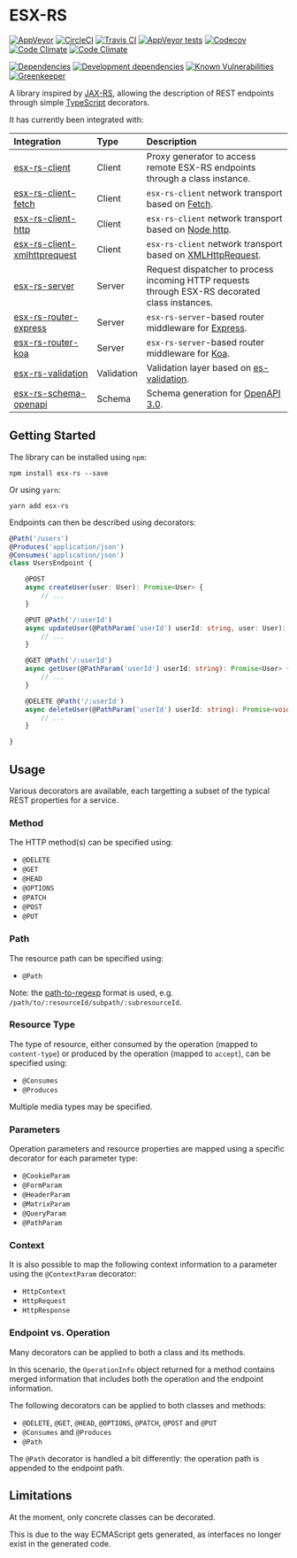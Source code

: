 # ESX-RS

[![AppVeyor](https://img.shields.io/appveyor/ci/rraziel/esx-rs/master.svg?label=Win32&style=flat)](https://ci.appveyor.com/project/rraziel/esx-rs)
[![CircleCI](https://img.shields.io/circleci/project/github/rraziel/esx-rs/master.svg?label=MacOS&style=flat)](https://circleci.com/gh/rraziel/esx-rs)
[![Travis CI](https://img.shields.io/travis/rraziel/esx-rs/master.svg?label=Linux&style=flat)](https://travis-ci.org/rraziel/esx-rs)
[![AppVeyor tests](https://img.shields.io/appveyor/tests/rraziel/esx-rs/master.svg?label=Tests&style=flat)](https://ci.appveyor.com/project/rraziel/esx-rs/build/tests)
[![Codecov](https://img.shields.io/codecov/c/github/rraziel/esx-rs.svg?label=Coverage&style=flat)](https://codecov.io/gh/rraziel/esx-rs)
[![Code Climate](https://img.shields.io/codeclimate/maintainability/rraziel/esx-rs.svg?label=Maintainability&style=flat)](https://codeclimate.com/github/rraziel/esx-rs)
[![Code Climate](https://img.shields.io/codeclimate/issues/rraziel/esx-rs.svg?label=Code%20Issues&style=flat)](https://codeclimate.com/github/rraziel/esx-rs/issues)

[![Dependencies](https://img.shields.io/david/rraziel/esx-rs.svg?label=Dependencies&style=flat)](https://david-dm.org/rraziel/esx-rs)
[![Development dependencies](https://img.shields.io/david/dev/rraziel/esx-rs.svg?label=Dev%20Dependencies&style=flat)](https://david-dm.org/rraziel/esx-rs?type=dev)
[![Known Vulnerabilities](https://snyk.io/test/github/rraziel/esx-rs/badge.svg)](https://snyk.io/test/github/rraziel/esx-rs)
[![Greenkeeper](https://badges.greenkeeper.io/rraziel/esx-rs.svg)](https://greenkeeper.io/)

A library inspired by [JAX-RS](https://en.wikipedia.org/wiki/Java_API_for_RESTful_Web_Services), allowing the description of REST endpoints through simple [TypeScript](https://www.typescriptlang.org/) decorators.

It has currently been integrated with:

| Integration                                                                             | Type       | Description                                                                                                |
|:----------------------------------------------------------------------------------------|:-----------|:-----------------------------------------------------------------------------------------------------------|
| [esx-rs-client](https://github.com/rraziel/esx-rs-client)                               | Client     | Proxy generator to access remote ESX-RS endpoints through a class instance.                                |
| [esx-rs-client-fetch](https://github.com/rraziel/esx-rs-client-fetch)                   | Client     | `esx-rs-client` network transport based on [Fetch](https://fetch.spec.whatwg.org/).                        |
| [esx-rs-client-http](https://github.com/rraziel/esx-rs-client-http)                     | Client     | `esx-rs-client` network transport based on [Node http](https://nodejs.org/api/http.html).                  |
| [esx-rs-client-xmlhttprequest](https://github.com/rraziel/esx-rs-client-xmlhttprequest) | Client     | `esx-rs-client` network transport based on [XMLHttpRequest](https://en.wikipedia.org/wiki/XMLHttpRequest). |
| [esx-rs-server](https://github.com/rraziel/esx-rs-server)                               | Server     | Request dispatcher to process incoming HTTP requests through ESX-RS decorated class instances.             |
| [esx-rs-router-express](https://github.com/rraziel/esx-rs-router-express)               | Server     | `esx-rs-server`-based router middleware for [Express](https://expressjs.com/).                             |
| [esx-rs-router-koa](https://github.com/rraziel/esx-rs-router-koa)                       | Server     | `esx-rs-server`-based router middleware for [Koa](http://koajs.com/).                                      |
| [esx-rs-validation](https://github.com/rraziel/esx-rs-validation)                       | Validation | Validation layer based on [es-validation](https://github.com/rraziel/es-validation).                       |
| [esx-rs-schema-openapi](https://github.com/rraziel/esx-rs-schema-openapi)               | Schema     | Schema generation for [OpenAPI 3.0](https://www.openapis.org/).                                            |

## Getting Started

The library can be installed using `npm`:

```
npm install esx-rs --save
```

Or using `yarn`:

```
yarn add esx-rs
```

Endpoints can then be described using decorators:

```typescript
@Path('/users')
@Produces('application/json')
@Consumes('application/json')
class UsersEndpoint {

    @POST
    async createUser(user: User): Promise<User> {
        // ...
    }

    @PUT @Path('/:userId')
    async updateUser(@PathParam('userId') userId: string, user: User): Promise<User> {
        // ...
    }

    @GET @Path('/:userId')
    async getUser(@PathParam('userId') userId: string): Promise<User> {
        // ...
    }

    @DELETE @Path('/:userId')
    async deleteUser(@PathParam('userId') userId: string): Promise<void> {
        // ...
    }

}
```

## Usage

Various decorators are available, each targetting a subset of the typical REST properties for a service.

### Method

The HTTP method(s) can be specified using:

- `@DELETE`
- `@GET`
- `@HEAD`
- `@OPTIONS`
- `@PATCH`
- `@POST`
- `@PUT`

### Path

The resource path can be specified using:

- `@Path`

Note: the [path-to-regexp](https://github.com/pillarjs/path-to-regexp) format is used, e.g. `/path/to/:resourceId/subpath/:subresourceId`.

### Resource Type

The type of resource, either consumed by the operation (mapped to `content-type`) or produced by the operation (mapped to `accept`), can be specified using:

- `@Consumes`
- `@Produces`

Multiple media types may be specified.

### Parameters

Operation parameters and resource properties are mapped using a specific decorator for each parameter type:

- `@CookieParam`
- `@FormParam`
- `@HeaderParam`
- `@MatrixParam`
- `@QueryParam`
- `@PathParam`

### Context

It is also possible to map the following context information to a parameter using the `@ContextParam` decorator:

- `HttpContext`
- `HttpRequest`
- `HttpResponse`

### Endpoint vs. Operation

Many decorators can be applied to both a class and its methods.

In this scenario, the `OperationInfo` object returned for a method contains merged information that includes both the operation and the endpoint information.

The following decorators can be applied to both classes and methods:

- `@DELETE`, `@GET`, `@HEAD`, `@OPTIONS`, `@PATCH`, `@POST` and `@PUT`
- `@Consumes` and `@Produces`
- `@Path`

The `@Path` decorator is handled a bit differently: the operation path is appended to the endpoint path.

## Limitations

At the moment, only concrete classes can be decorated.

This is due to the way ECMAScript gets generated, as interfaces no longer exist in the generated code.

